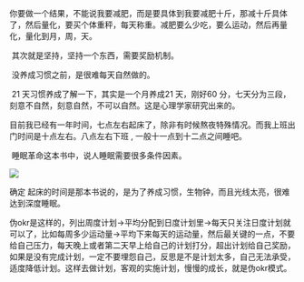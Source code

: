 ​		你要做一个结果，不能说我要减肥，而是要具体到我要减肥十斤，那减十斤具体了，然后量化，要买个体重秤，每天称重。减肥要么少吃，要么运动，然后再量化，量化到月，周，天。

​		其次就是坚持，坚持一个东西，需要奖励机制。

​		没养成习惯之前，是很难每天自然做的。

​		21 天习惯养成了解一下，其实是一个月养成21 天，刚好60 分，七天分为三段，刻意不自然，刻意自然，不可以自然。这是心理学家研究出来的。

​		目前我已经有一年时间，七点左右起床了，除非有时候熬夜特殊情况。而我上班出门时间是十点左右。八点左右下班 , 一般十一点到十二点之间睡吧。

​		睡眠革命这本书中，说人睡眠需要很多条件因素。

![](C:\Users\admin\Desktop\DJBook\DJBook\img\睡觉.png)

确定 起床的时间是那本书说的，是为了养成习惯，生物钟，而且光线太亮，很难达到深度睡眠。

伪okr是这样的，列出周度计划->平均分配到日度计划里->每天只关注日度计划就可以了，比如每周多少运动量->平均下来每天的运动量，然后最关键的一点，不要给自己压力，每天晚上或者第二天早上给自己的计划打分，超出计划给自己奖励，如果是没有完成计划，一定不要埋怨自己，反思是不是计划太多，自己无法承受，适度降低计划。这样去做计划，客观的实施计划，慢慢的成长，就是伪okr模式。